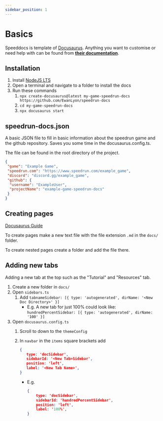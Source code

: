 ```yaml
---
sidebar_position: 1
---
```


# Basics

Speeddocs is template of [Docusaurus](https://docusaurus.io/). Anything you want to customise or need help with can be found from [**their documentation**](https://docusaurus.io/docs).

## Installation

1. Install [NodeJS LTS](https://nodejs.org/)
2. Open a terminal and navigate to a folder to install the docs
3. Run these commands
   1. `npx create-docusaurus@latest my-game-speedrun-docs https://github.com/EwanLyon/speedrun-docs`
   2. `cd my-game-speedrun-docs`
   3. `npx docusaurus start`

## speedrun-docs.json

A basic JSON file to fill in basic information about the speedrun game and the github repository. Saves you some time in the docusaurus.config.ts.

The file can be found in the root directory of the project.

```json title="speedrun-docs.json"
{
 "game": "Example Game",
 "speedrun.com": "https://www.speedrun.com/example_game",
 "discord": "discord.gg/example_game",
 "github": {
  "username": "ExampleUser",
  "projectName": "example-game-speedrun-docs"
 }
}
```

## Creating pages

[Docusaurus Guide](https://docusaurus.io/docs/create-doc)

To create pages make a new text file with the file extension `.md` in the `docs/` folder.

To create nested pages create a folder and add the file there.

## Adding new tabs

Adding a new tab at the top such as the "Tutorial" and "Resources" tab.

1. Create a new folder in `docs/`
2. Open `sidebars.ts`
   1. Add `tabnameSidebar: [{ type: 'autogenerated', dirName: '<New Doc Directory>' }]`
      - E.g. A new tab for just 100% could look like: `hundredPercentSidebar: [{ type: 'autogenerated', dirName: '100' }]`
3. Open `docusaurus.config.ts`
   1. Scroll to down to the `themeConfig`
   2. In `navbar` in the `items` square brackets add

         ```JSON title="docusaurus.config.ts"
         {
            type: 'docSidebar',
            sidebarId: '<New Tab>Sidebar',
            position: 'left',
            label: '<New Tab Name>',
         }
         ```

      - E.g.

        ```JSON title="docusaurus.config.ts"
        {
            type: 'docSidebar',
            sidebarId: 'hundredPercentSidebar',
            position: 'left',
            label: '100%',
        }
        ```
